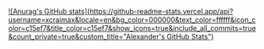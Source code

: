 [![Anurag's GitHub stats](https://github-readme-stats.vercel.app/api?username=xcraimax&locale=en&bg_color=000000&text_color=ffffff&icon_color=c15ef7&title_color=c15ef7&show_icons=true&include_all_commits=true&count_private=true&custom_title="Alexander's GitHub Stats")](https://github.com/xCraimax)
